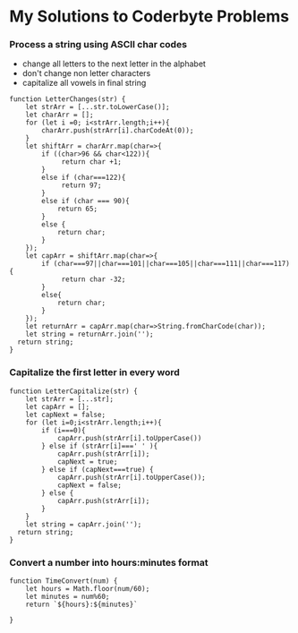 # My Solutions to Coderbyte Problems

### Process a string using ASCII char codes
* change all letters to the next letter in the alphabet
* don't change non letter characters
* capitalize all vowels in final string
```
function LetterChanges(str) { 
    let strArr = [...str.toLowerCase()];
    let charArr = [];
    for (let i =0; i<strArr.length;i++){
        charArr.push(strArr[i].charCodeAt(0));
    }
    let shiftArr = charArr.map(char=>{
        if ((char>96 && char<122)){
             return char +1;
        }
        else if (char===122){
             return 97;
        }
        else if (char === 90){
            return 65;
        }
        else {
            return char;
        }
    });
    let capArr = shiftArr.map(char=>{
        if (char===97||char===101||char===105||char===111||char===117){
             return char -32;
        } 
        else{
            return char;
        }         
    });
    let returnArr = capArr.map(char=>String.fromCharCode(char));
    let string = returnArr.join('');
  return string;       
}
```

### Capitalize the first letter in every word
```
function LetterCapitalize(str) { 
    let strArr = [...str];
    let capArr = [];
    let capNext = false;
    for (let i=0;i<strArr.length;i++){
        if (i===0){
            capArr.push(strArr[i].toUpperCase())
        } else if (strArr[i]===' ' ){
            capArr.push(strArr[i]);
            capNext = true;
        } else if (capNext===true) {
            capArr.push(strArr[i].toUpperCase());
            capNext = false;
        } else {
            capArr.push(strArr[i]);
        }
    }
    let string = capArr.join('');
  return string;         
}
```

### Convert a number into hours:minutes format
```
function TimeConvert(num) { 
    let hours = Math.floor(num/60);
    let minutes = num%60;
    return `${hours}:${minutes}`
         
}
```
